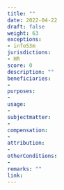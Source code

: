 ```yaml
---
title: ""
date: 2022-04-22
draft: false
weight: 63
exceptions:
- info53m
jurisdictions:
- HR
score: 0
description: "" 
beneficiaries:
- 
purposes: 
- 
usage:
- 
subjectmatter:
- 
compensation:
-
attribution: 
-
otherConditions: 
- 
remarks: ""
link: 
---
```

